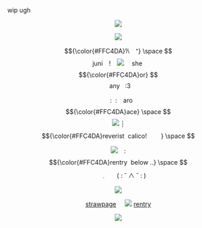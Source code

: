 wip ugh
<p align="center"
 
![](https://64.media.tumblr.com/609b757237daffc4eb93ae65f98638e6/4bc68a24218aca52-8f/s1280x1920/2b253dc72e8b73a6b455544ffe3c2d224ed41ace.pnj)
<p align="center"
 
 ![](https://komarev.com/ghpvc/?username=twohundredshots&color=FFC4DA&label=)
<p align="center"
 
 $${\color{#FFC4DA}𐙚　⁺}  \space $$ juni　!　![](https://64.media.tumblr.com/62ab1916e3442cae36340ec52f6ae2e0/3c2c210dbc46ea24-d9/s75x75_c1/2ce8de674f3554cb3a7e37e585d6fb9663cd8cf7.webp)　‎ she‎‎ ‎  $${\color{#FFC4DA}or}  $$‎ ‎ ‎any 	‎ ‎ :3
 <p align="center"

　:‎ ‎ :　aro $${\color{#FFC4DA}ace}  \space $$ ![](https://64.media.tumblr.com/49c50c4c7c59c33405f3d411a5576a4c/3c2c210dbc46ea24-64/s75x75_c1/0f05324837c1514de02a235a4befac40f81e6e90.pnj)‎‎ ‎ ‎ ‎ ‎ ┊　 $${\color{#FFC4DA}reverist‎ ‎ calico!  　　}  \space $$ 
 <p align="center"
  
![](https://64.media.tumblr.com/ed21fd660b6388aecd478acf4d8a10d4/a41479ee2c190fff-56/s75x75_c1/e588969fceba2155d827b5c848f4de68905a6802.gifv)　:　　 $${\color{#FFC4DA}rentry‎ ‎ below‎ ..}  \space $$  　　𓈒　　⁠(⁠ ⁠:⁠ ⁠˘⁠ ⁠∧⁠ ⁠˘⁠ ⁠:⁠ ⁠)
 <p align="center"
  
![](https://64.media.tumblr.com/3a1d534b73bd0bbbf709e3de20865d9d/4bc68a24218aca52-8e/s500x750/209c1466962ce7b02cb2db5f06ba9afb715913c0.pnj)
<p align="center"
 
[strawpage](https://spireofdeciet.straw.page/)‎ ‎ ‎ ‎ ‎ ![](https://64.media.tumblr.com/d7cd07e2e7d71d921c2e930156d117ed/c6e913aea8c8a172-c8/s75x75_c1/61bbc6209d0f5e4beed0c26b2568491756b1bf09.gifv)‎ ‎ ‎ ‎ ‎ ‎ ‎ [rentry](https://rentry.co/twohundredshots)
<p align="center"
 
![](https://64.media.tumblr.com/5962a723b3bf25d4466a99853ff775f1/4bc68a24218aca52-c3/s1280x1920/320a8fd5989d6550f6049d52371be6573a62afdd.pnj)
<p align="center
